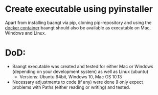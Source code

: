 # Create executable using pyinstaller
Apart from installing baangt via pip, cloning pip-repository and using the [docker container](https://gogs.earthsquad.global/athos/baangt-Docker)
baangt should also be available as executable on Mac, Windows and Linux.

# DoD:
* Baangt executable was created and tested for either Mac or Windows (depending on your development system) as well as Linux (ubuntu)
    * Versions: Ubuntu 64bit, Windows 10, Mac OS 10.13
* Necessary adjustments to code (if any) were done (I only expect problems with Paths (either reading or writing) and tested.
